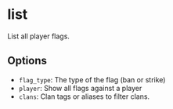 # list

List all player flags.

## Options

* `flag_type`: The type of the flag (ban or strike)
* `player`: Show all flags against a player
* `clans`: Clan tags or aliases to filter clans.
